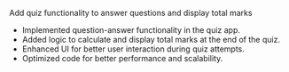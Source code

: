  Add quiz functionality to answer questions and display total marks  

- Implemented question-answer functionality in the quiz app.  
- Added logic to calculate and display total marks at the end of the quiz.  
- Enhanced UI for better user interaction during quiz attempts.  
- Optimized code for better performance and scalability.  
```  

